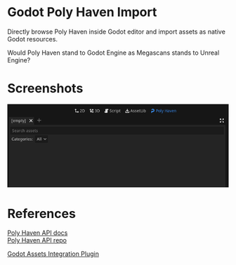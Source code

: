 # Godot Poly Haven Import

Directly browse Poly Haven inside Godot editor and import assets as native Godot resources.

Would Poly Haven stand to Godot Engine as Megascans stands to Unreal Engine?

# Screenshots

![Browse](screenshots/browse.png)

# References

[Poly Haven API docs](https://redocly.github.io/redoc/?url=https://api.polyhaven.com/api-docs/swagger.json)  
[Poly Haven API repo](https://github.com/Poly-Haven/Public-API)

[Godot Assets Integration Plugin](https://github.com/godotassets/plugin/)
